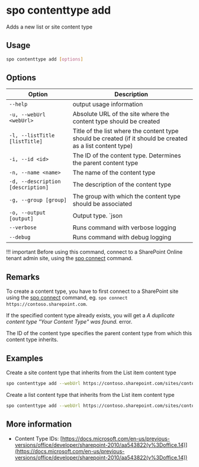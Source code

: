 # spo contenttype add

Adds a new list or site content type

## Usage

```sh
spo contenttype add [options]
```

## Options

Option|Description
------|-----------
`--help`|output usage information
`-u, --webUrl <webUrl>`|Absolute URL of the site where the content type should be created
`-l, --listTitle [listTitle]`|Title of the list where the content type should be created (if it should be created as a list content type)
`-i, --id <id>`|The ID of the content type. Determines the parent content type
`-n, --name <name>`|The name of the content type
`-d, --description [description]`|The description of the content type
`-g, --group [group]`|The group with which the content type should be associated
`-o, --output [output]`|Output type. `json|text`. Default `text`
`--verbose`|Runs command with verbose logging
`--debug`|Runs command with debug logging

!!! important
    Before using this command, connect to a SharePoint Online tenant admin site, using the [spo connect](../connect.md) command.

## Remarks

To create a content type, you have to first connect to a SharePoint site using the [spo connect](../connect.md) command, eg. `spo connect https://contoso.sharepoint.com`.

If the specified content type already exists, you will get a _A duplicate content type "Your Content Type" was found._ error.

The ID of the content type specifies the parent content type from which this content type inherits.

## Examples

Create a site content type that inherits from the List item content type

```sh
spo contenttype add --webUrl https://contoso.sharepoint.com/sites/contoso-sales --name 'PnP Alert' --id 0x01007926A45D687BA842B947286090B8F67D --group 'PnP Content Types'
```

Create a list content type that inherits from the List item content type

```sh
spo contenttype add --webUrl https://contoso.sharepoint.com/sites/contoso-sales --listTitle Alerts --name 'PnP Alert' --id 0x01007926A45D687BA842B947286090B8F67D
```

## More information

- Content Type IDs: [https://docs.microsoft.com/en-us/previous-versions/office/developer/sharepoint-2010/aa543822(v%3Doffice.14)](https://docs.microsoft.com/en-us/previous-versions/office/developer/sharepoint-2010/aa543822(v%3Doffice.14))